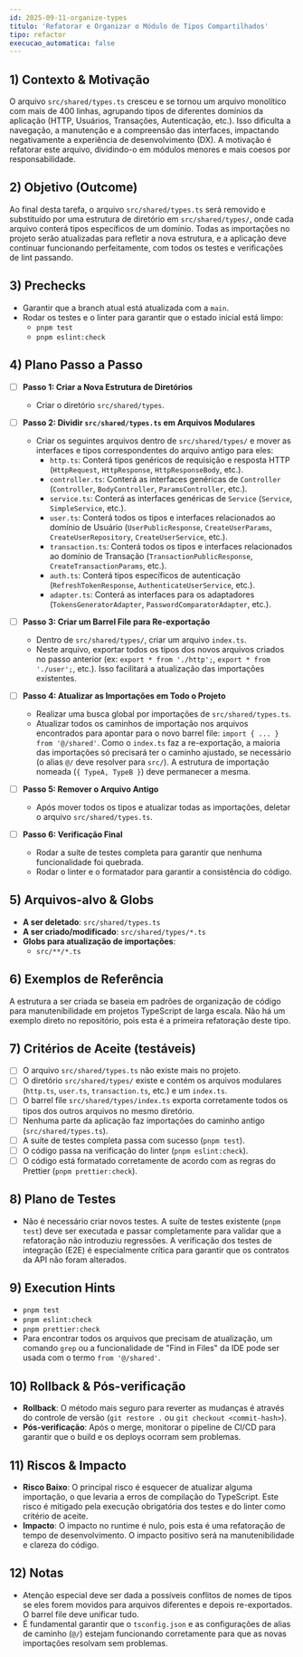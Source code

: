 ```yaml
---
id: 2025-09-11-organize-types
titulo: 'Refatorar e Organizar o Módulo de Tipos Compartilhados'
tipo: refactor
execucao_automatica: false
---
```


## 1) Contexto & Motivação

O arquivo `src/shared/types.ts` cresceu e se tornou um arquivo monolítico com mais de 400 linhas, agrupando tipos de diferentes domínios da aplicação (HTTP, Usuários, Transações, Autenticação, etc.). Isso dificulta a navegação, a manutenção e a compreensão das interfaces, impactando negativamente a experiência de desenvolvimento (DX). A motivação é refatorar este arquivo, dividindo-o em módulos menores e mais coesos por responsabilidade.

## 2) Objetivo (Outcome)

Ao final desta tarefa, o arquivo `src/shared/types.ts` será removido e substituído por uma estrutura de diretório em `src/shared/types/`, onde cada arquivo conterá tipos específicos de um domínio. Todas as importações no projeto serão atualizadas para refletir a nova estrutura, e a aplicação deve continuar funcionando perfeitamente, com todos os testes e verificações de lint passando.

## 3) Prechecks

- Garantir que a branch atual está atualizada com a `main`.
- Rodar os testes e o linter para garantir que o estado inicial está limpo:
    - `pnpm test`
    - `pnpm eslint:check`

## 4) Plano Passo a Passo

- [ ] **Passo 1: Criar a Nova Estrutura de Diretórios**
    - Criar o diretório `src/shared/types`.

- [ ] **Passo 2: Dividir `src/shared/types.ts` em Arquivos Modulares**
    - Criar os seguintes arquivos dentro de `src/shared/types/` e mover as interfaces e tipos correspondentes do arquivo antigo para eles:
        - `http.ts`: Conterá tipos genéricos de requisição e resposta HTTP (`HttpRequest`, `HttpResponse`, `HttpResponseBody`, etc.).
        - `controller.ts`: Conterá as interfaces genéricas de `Controller` (`Controller`, `BodyController`, `ParamsController`, etc.).
        - `service.ts`: Conterá as interfaces genéricas de `Service` (`Service`, `SimpleService`, etc.).
        - `user.ts`: Conterá todos os tipos e interfaces relacionados ao domínio de Usuário (`UserPublicResponse`, `CreateUserParams`, `CreateUserRepository`, `CreateUserService`, etc.).
        - `transaction.ts`: Conterá todos os tipos e interfaces relacionados ao domínio de Transação (`TransactionPublicResponse`, `CreateTransactionParams`, etc.).
        - `auth.ts`: Conterá tipos específicos de autenticação (`RefreshTokenResponse`, `AuthenticateUserService`, etc.).
        - `adapter.ts`: Conterá as interfaces para os adaptadores (`TokensGeneratorAdapter`, `PasswordComparatorAdapter`, etc.).

- [ ] **Passo 3: Criar um Barrel File para Re-exportação**
    - Dentro de `src/shared/types/`, criar um arquivo `index.ts`.
    - Neste arquivo, exportar todos os tipos dos novos arquivos criados no passo anterior (ex: `export * from './http';`, `export * from './user';`, etc.). Isso facilitará a atualização das importações existentes.

- [ ] **Passo 4: Atualizar as Importações em Todo o Projeto**
    - Realizar uma busca global por importações de `src/shared/types.ts`.
    - Atualizar todos os caminhos de importação nos arquivos encontrados para apontar para o novo barrel file: `import { ... } from '@/shared'`. Como o `index.ts` faz a re-exportação, a maioria das importações só precisará ter o caminho ajustado, se necessário (o alias `@/` deve resolver para `src/`). A estrutura de importação nomeada (`{ TypeA, TypeB }`) deve permanecer a mesma.

- [ ] **Passo 5: Remover o Arquivo Antigo**
    - Após mover todos os tipos e atualizar todas as importações, deletar o arquivo `src/shared/types.ts`.

- [ ] **Passo 6: Verificação Final**
    - Rodar a suíte de testes completa para garantir que nenhuma funcionalidade foi quebrada.
    - Rodar o linter e o formatador para garantir a consistência do código.

## 5) Arquivos-alvo & Globs

- **A ser deletado**: `src/shared/types.ts`
- **A ser criado/modificado**: `src/shared/types/*.ts`
- **Globs para atualização de importações**:
    - `src/**/*.ts`

## 6) Exemplos de Referência

A estrutura a ser criada se baseia em padrões de organização de código para manutenibilidade em projetos TypeScript de larga escala. Não há um exemplo direto no repositório, pois esta é a primeira refatoração deste tipo.

## 7) Critérios de Aceite (testáveis)

- [ ] O arquivo `src/shared/types.ts` não existe mais no projeto.
- [ ] O diretório `src/shared/types/` existe e contém os arquivos modulares (`http.ts`, `user.ts`, `transaction.ts`, etc.) e um `index.ts`.
- [ ] O barrel file `src/shared/types/index.ts` exporta corretamente todos os tipos dos outros arquivos no mesmo diretório.
- [ ] Nenhuma parte da aplicação faz importações do caminho antigo (`src/shared/types.ts`).
- [ ] A suíte de testes completa passa com sucesso (`pnpm test`).
- [ ] O código passa na verificação do linter (`pnpm eslint:check`).
- [ ] O código está formatado corretamente de acordo com as regras do Prettier (`pnpm prettier:check`).

## 8) Plano de Testes

- Não é necessário criar novos testes. A suíte de testes existente (`pnpm test`) deve ser executada e passar completamente para validar que a refatoração não introduziu regressões. A verificação dos testes de integração (E2E) é especialmente crítica para garantir que os contratos da API não foram alterados.

## 9) Execution Hints

- `pnpm test`
- `pnpm eslint:check`
- `pnpm prettier:check`
- Para encontrar todos os arquivos que precisam de atualização, um comando `grep` ou a funcionalidade de "Find in Files" da IDE pode ser usada com o termo `from '@/shared'`.

## 10) Rollback & Pós-verificação

- **Rollback**: O método mais seguro para reverter as mudanças é através do controle de versão (`git restore .` ou `git checkout <commit-hash>`).
- **Pós-verificação**: Após o merge, monitorar o pipeline de CI/CD para garantir que o build e os deploys ocorram sem problemas.

## 11) Riscos & Impacto

- **Risco Baixo**: O principal risco é esquecer de atualizar alguma importação, o que levaria a erros de compilação do TypeScript. Este risco é mitigado pela execução obrigatória dos testes e do linter como critério de aceite.
- **Impacto**: O impacto no runtime é nulo, pois esta é uma refatoração de tempo de desenvolvimento. O impacto positivo será na manutenibilidade e clareza do código.

## 12) Notas

- Atenção especial deve ser dada a possíveis conflitos de nomes de tipos se eles forem movidos para arquivos diferentes e depois re-exportados. O barrel file deve unificar tudo.
- É fundamental garantir que o `tsconfig.json` e as configurações de alias de caminho (`@/`) estejam funcionando corretamente para que as novas importações resolvam sem problemas.

